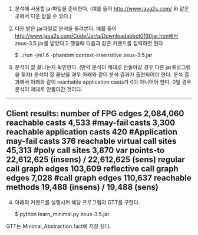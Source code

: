 

1. 분석에 사용할 jar파일을 준비한다. (예를 들어 http://www.java2s.com/ 와 같은 곳에서 다운 받을 수 있다.)

2. 다운 받은 jar파일로 분석을 돌려본다. 예를 들어 http://www.java2s.com/Code/Jar/a/Downloadabbot0130jar.htm에서 zeus-3.5.jar를 받았다고 했을때 다음과 같은 커맨드를 입력하면 된다

    $ ../run -jre1.6 -phantom context-insensitive zeus-3.5.jar

3. 분석이 잘 끝나는지 확인한다. (만약 분석이 제대로 안돌아갈 경우 다른 jar프로그램을 찾자)
분석이 잘 끝났을 경우 아래와 같이 분석 결과가 출련되어야 한다. 분석 결과에서 아래와 같이 reachable application casts가 0이 아니어야 한다. 0일 경우 분석이 제대로 안돌아간 것이다.

-----------------------------------------------------------
Client results:
    number of FPG edges                  2,084,060
    reachable casts                      4,533
    #may-fail casts                      3,300
    reachable application casts          420
    #Application may-fail casts          376
    reachable virtual call sites         45,313
    #poly call sites                     3,870
    var points-to                        22,612,625 (insens) / 22,612,625 (sens)
    regular call graph edges             103,609
    reflective call graph edges          7,028
    #call graph edges                    110,637
    reachable methods                    19,488 (insens) / 19,488 (sens)
-----------------------------------------------------------


4. 아래의 커맨드를 실행시켜 해당 프로그램의 GTT를 구한다.

    $ python learn_minimal.py zeus-3.5.jar

GTT는 Minimal_Abstraction.fact에 저장 된다.

 
